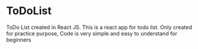# ToDoList
ToDo List created in React JS.  This is a react app for todo list. Only created for practice purpose, Code is very simple and easy to understand for beginners
